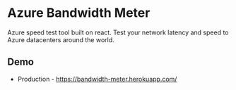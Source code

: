 # Azure Bandwidth Meter
Azure speed test tool built on react. Test your network latency and speed to Azure datacenters around the world.

## Demo
* Production - https://bandwidth-meter.herokuapp.com/